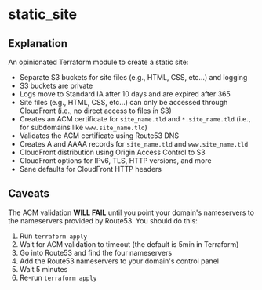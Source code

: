# static_site

## Explanation

An opinionated Terraform module to create a static site:

* Separate S3 buckets for site files (e.g., HTML, CSS, etc...) and logging
* S3 buckets are private
* Logs move to Standard IA after 10 days and are expired after 365
* Site files (e.g., HTML, CSS, etc...) can only be accessed through CloudFront (i.e., no direct access to files in S3)
* Creates an ACM certificate for `site_name.tld` and `*.site_name.tld` (i.e., for subdomains like `www.site_name.tld`)
* Validates the ACM certificate using Route53 DNS
* Creates A and AAAA records for `site_name.tld` and `www.site_name.tld`
* CloudFront distribution using Origin Access Control to S3
* CloudFront options for IPv6, TLS, HTTP versions, and more
* Sane defaults for CloudFront HTTP headers

## Caveats

The ACM validation **WILL FAIL** until you point your domain's nameservers to the nameservers provided by Route53. You should do this:

1. Run `terraform apply`
1. Wait for ACM validation to timeout (the default is 5min in Terraform)
1. Go into Route53 and find the four nameservers
1. Add the Route53 nameservers to your domain's control panel
1. Wait 5 minutes
1. Re-run `terraform apply`
